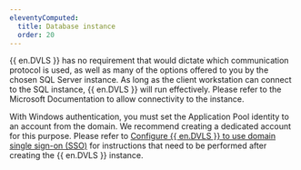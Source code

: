 ```yaml
---
eleventyComputed:
  title: Database instance
  order: 20
---
```

{{ en.DVLS }} has no requirement that would dictate which communication protocol is used, as well as many of the options offered to you by the chosen SQL Server instance. As long as the client workstation can connect to the SQL instance, {{ en.DVLS }} will run effectively. Please refer to the Microsoft Documentation to allow connectivity to the instance.  

With Windows authentication, you must set the Application Pool identity to an account from the domain. We recommend creating a dedicated account for this purpose. Please refer to [Configure {{ en.DVLS }} to use domain single sign-on (SSO)](/kb/devolutions-server/how-to-articles/configure-server-use-domain-sso/) for instructions that need to be performed after creating the {{ en.DVLS }} instance. 

